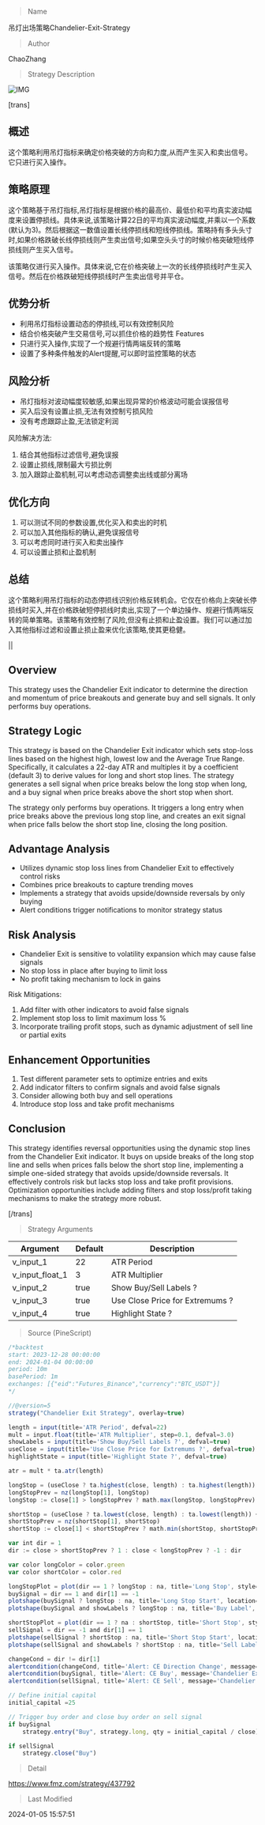 
> Name

吊灯出场策略Chandelier-Exit-Strategy

> Author

ChaoZhang

> Strategy Description

![IMG](https://www.fmz.com/upload/asset/1cbb20b898e9c99d3f1.png)

[trans]

## 概述
这个策略利用吊灯指标来确定价格突破的方向和力度,从而产生买入和卖出信号。它只进行买入操作。

## 策略原理
这个策略基于吊灯指标,吊灯指标是根据价格的最高价、最低价和平均真实波动幅度来设置停损线。具体来说,该策略计算22日的平均真实波动幅度,并乘以一个系数(默认为3)。然后根据这一数值设置长线停损线和短线停损线。策略持有多头头寸时,如果价格跌破长线停损线则产生卖出信号;如果空头头寸的时候价格突破短线停损线则产生买入信号。

该策略仅进行买入操作。具体来说,它在价格突破上一次的长线停损线时产生买入信号。然后在价格跌破短线停损线时产生卖出信号并平仓。

## 优势分析
- 利用吊灯指标设置动态的停损线,可以有效控制风险
- 结合价格突破产生交易信号,可以抓住价格的趋势性 Features
- 只进行买入操作,实现了一个规避行情两端反转的策略
- 设置了多种条件触发的Alert提醒,可以即时监控策略的状态

## 风险分析
- 吊灯指标对波动幅度较敏感,如果出现异常的价格波动可能会误报信号
- 买入后没有设置止损,无法有效控制亏损风险
- 没有考虑跟踪止盈,无法锁定利润

风险解决方法:
1. 结合其他指标过滤信号,避免误报
2. 设置止损线,限制最大亏损比例 
3. 加入跟踪止盈机制,可以考虑动态调整卖出线或部分离场

## 优化方向
1. 可以测试不同的参数设置,优化买入和卖出的时机
2. 可以加入其他指标的确认,避免误报信号
3. 可以考虑同时进行买入和卖出操作
4. 可以设置止损和止盈机制

## 总结
这个策略利用吊灯指标的动态停损线识别价格反转机会。它仅在价格向上突破长停损线时买入,并在价格跌破短停损线时卖出,实现了一个单边操作、规避行情两端反转的简单策略。该策略有效控制了风险,但没有止损和止盈设置。我们可以通过加入其他指标过滤和设置止损止盈来优化该策略,使其更稳健。

||

## Overview
This strategy uses the Chandelier Exit indicator to determine the direction and momentum of price breakouts and generate buy and sell signals. It only performs buy operations.

## Strategy Logic  
This strategy is based on the Chandelier Exit indicator which sets stop-loss lines based on the highest high, lowest low and the Average True Range. Specifically, it calculates a 22-day ATR and multiples it by a coefficient (default 3) to derive values for long and short stop lines. The strategy generates a sell signal when price breaks below the long stop when long, and a buy signal when price breaks above the short stop when short.

The strategy only performs buy operations. It triggers a long entry when price breaks above the previous long stop line, and creates an exit signal when price falls below the short stop line, closing the long position.

## Advantage Analysis
- Utilizes dynamic stop loss lines from Chandelier Exit to effectively control risks
- Combines price breakouts to capture trending moves  
- Implements a strategy that avoids upside/downside reversals by only buying
- Alert conditions trigger notifications to monitor strategy status

## Risk Analysis
- Chandelier Exit is sensitive to volatility expansion which may cause false signals  
- No stop loss in place after buying to limit loss
- No profit taking mechanism to lock in gains

Risk Mitigations:
1. Add filter with other indicators to avoid false signals
2. Implement stop loss to limit maximum loss %  
3. Incorporate trailing profit stops, such as dynamic adjustment of sell line or partial exits

## Enhancement Opportunities 
1. Test different parameter sets to optimize entries and exits
2. Add indicator filters to confirm signals and avoid false signals
3. Consider allowing both buy and sell operations
4. Introduce stop loss and take profit mechanisms

## Conclusion
This strategy identifies reversal opportunities using the dynamic stop lines from the Chandelier Exit indicator. It buys on upside breaks of the long stop line and sells when prices falls below the short stop line, implementing a simple one-sided strategy that avoids upside/downside reversals. It effectively controls risk but lacks stop loss and take profit provisions. Optimization opportunities include adding filters and stop loss/profit taking mechanisms to make the strategy more robust.

[/trans]

> Strategy Arguments



|Argument|Default|Description|
|----|----|----|
|v_input_1|22|ATR Period|
|v_input_float_1|3|ATR Multiplier|
|v_input_2|true|Show Buy/Sell Labels ?|
|v_input_3|true|Use Close Price for Extremums ?|
|v_input_4|true|Highlight State ?|


> Source (PineScript)

``` javascript
/*backtest
start: 2023-12-28 00:00:00
end: 2024-01-04 00:00:00
period: 10m
basePeriod: 1m
exchanges: [{"eid":"Futures_Binance","currency":"BTC_USDT"}]
*/

//@version=5
strategy("Chandelier Exit Strategy", overlay=true)

length = input(title='ATR Period', defval=22)
mult = input.float(title='ATR Multiplier', step=0.1, defval=3.0)
showLabels = input(title='Show Buy/Sell Labels ?', defval=true)
useClose = input(title='Use Close Price for Extremums ?', defval=true)
highlightState = input(title='Highlight State ?', defval=true)

atr = mult * ta.atr(length)

longStop = (useClose ? ta.highest(close, length) : ta.highest(length)) - atr
longStopPrev = nz(longStop[1], longStop)
longStop := close[1] > longStopPrev ? math.max(longStop, longStopPrev) : longStop

shortStop = (useClose ? ta.lowest(close, length) : ta.lowest(length)) + atr
shortStopPrev = nz(shortStop[1], shortStop)
shortStop := close[1] < shortStopPrev ? math.min(shortStop, shortStopPrev) : shortStop

var int dir = 1
dir := close > shortStopPrev ? 1 : close < longStopPrev ? -1 : dir

var color longColor = color.green
var color shortColor = color.red

longStopPlot = plot(dir == 1 ? longStop : na, title='Long Stop', style=plot.style_linebr, linewidth=2, color=color.new(longColor, 0))
buySignal = dir == 1 and dir[1] == -1
plotshape(buySignal ? longStop : na, title='Long Stop Start', location=location.absolute, style=shape.circle, size=size.tiny, color=color.new(longColor, 0))
plotshape(buySignal and showLabels ? longStop : na, title='Buy Label', text='Buy', location=location.absolute, style=shape.labelup, size=size.tiny, color=color.new(longColor, 0), textcolor=color.new(color.white, 0))

shortStopPlot = plot(dir == 1 ? na : shortStop, title='Short Stop', style=plot.style_linebr, linewidth=2, color=color.new(shortColor, 0))
sellSignal = dir == -1 and dir[1] == 1
plotshape(sellSignal ? shortStop : na, title='Short Stop Start', location=location.absolute, style=shape.circle, size=size.tiny, color=color.new(shortColor, 0))
plotshape(sellSignal and showLabels ? shortStop : na, title='Sell Label', text='Sell', location=location.absolute, style=shape.labeldown, size=size.tiny, color=color.new(shortColor, 0), textcolor=color.new(color.white, 0))

changeCond = dir != dir[1]
alertcondition(changeCond, title='Alert: CE Direction Change', message='Chandelier Exit has changed direction!')
alertcondition(buySignal, title='Alert: CE Buy', message='Chandelier Exit Buy!')
alertcondition(sellSignal, title='Alert: CE Sell', message='Chandelier Exit Sell!')

// Define initial capital
initial_capital =25

// Trigger buy order and close buy order on sell signal
if buySignal
    strategy.entry("Buy", strategy.long, qty = initial_capital / close)

if sellSignal
    strategy.close("Buy")

```

> Detail

https://www.fmz.com/strategy/437792

> Last Modified

2024-01-05 15:57:51
